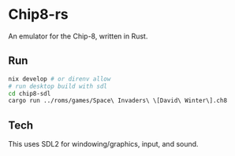 # Chip8-rs

An emulator for the Chip-8, written in Rust.

## Run

```sh
nix develop # or direnv allow
# run desktop build with sdl
cd chip8-sdl
cargo run ../roms/games/Space\ Invaders\ \[David\ Winter\].ch8
```

## Tech

This uses SDL2 for windowing/graphics, input, and sound.
